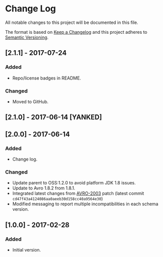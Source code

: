 # Change Log
All notable changes to this project will be documented in this file.

The format is based on [Keep a Changelog](http://keepachangelog.com/)
and this project adheres to [Semantic Versioning](http://semver.org/).

## [2.1.1] - 2017-07-24
### Added
 - Repo/license badges in README.
 
### Changed
 - Moved to GitHub.

## [2.1.0] - 2017-06-14 [YANKED]

## [2.0.0] - 2017-06-14
### Added
- Change log.

### Changed
- Update parent to OSS:1.2.0 to avoid platform JDK 1.8 issues.
- Update to Avro 1.8.2 from 1.8.1.
- Integrated latest changes from [AVRO-2003](https://github.com/apache/avro/pull/201) patch (latest commit `cd47f43a4124086aa0aeeb30d158cc40a9564e30`)
- Modified messaging to report multiple incompatibilities in each schema version.

## [1.0.0] - 2017-02-28
### Added
- Initial version.
